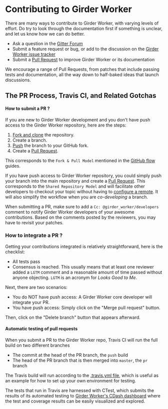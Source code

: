 Contributing to Girder Worker
=============================

There are many ways to contribute to Girder Worker, with varying levels of effort.  Do try to
look through the documentation first if something is unclear, and let us know how we can
do better.

  * Ask a question in the [Gitter Forum](https://gitter.im/girder/girder_worker)
  * Submit a feature request or bug, or add to the discussion on the [Girder Worker issue tracker](https://github.com/girder/girder_worker/issues)
  * Submit a [Pull Request](https://github.com/girder/girder_worker/pulls) to improve Girder Worker or its documentation

We encourage a range of Pull Requests, from patches that include passing tests and
documentation, all the way down to half-baked ideas that launch discussions.

The PR Process, Travis CI, and Related Gotchas
----------------------------------------------

#### How to submit a PR ?

If you are new to Girder Worker development and you don't have push access to the Girder Worker
repository, here are the steps:

1. [Fork and clone](https://help.github.com/articles/fork-a-repo/) the repository.
3. Create a branch.
4. [Push](https://help.github.com/articles/pushing-to-a-remote/) the branch to your GitHub fork.
5. Create a [Pull Request](https://github.com/girder/girder_worker/pulls).

This corresponds to the `Fork & Pull Model` mentioned in the [GitHub flow](https://guides.github.com/introduction/flow/index.html)
guides.

If you have push access to Girder Worker repository, you could simply push your branch
into the main repository and create a [Pull Request](https://github.com/girder/girder_worker/pulls). This corresponds to the
`Shared Repository Model` and will facilitate other developers to checkout your
topic without having to [configure a remote](https://help.github.com/articles/configuring-a-remote-for-a-fork/).
It will also simplify the workflow when you are _co-developing_ a branch.

When submitting a PR, make sure to add a `Cc: @girder_worker/developers` comment to notify Girder Worker
developers of your awesome contributions. Based on the
comments posted by the reviewers, you may have to revisit your patches.

### How to integrate a PR ?

Getting your contributions integrated is relatively straightforward, here
is the checklist:

* All tests pass
* Consensus is reached. This usually means that at least one reviewer added a `LGTM` comment
and a reasonable amount of time passed without anyone objecting. `LGTM` is an
acronym for _Looks Good to Me_.

Next, there are two scenarios:
* You do NOT have push access: A Girder Worker core developer will integrate your PR.
* You have push access: Simply click on the "Merge pull request" button.

Then, click on the "Delete branch" button that appears afterward.

#### Automatic testing of pull requests

When you submit a PR to the Girder Worker repo, Travis CI will run the full build on two different branches

  * The commit at the head of the PR branch, the `push` build
  * The head of the PR branch that is then merged into `master`, the `pr` branch

The Travis build will run according to the [.travis.yml file](/.travis.yml), which is
useful as an example for how to set up your own environment for testing.

The tests that run in Travis are harnessed with CTest, which submits the results of its
automated testing to [Girder Worker's CDash dashboard](http://my.cdash.org/index.php?project=girder_worker)
where the test and coverage results can be easily visualized and explored.
